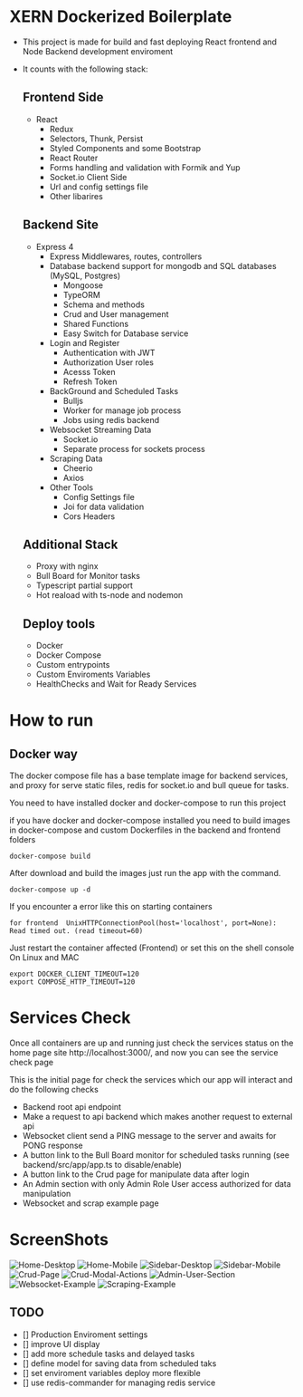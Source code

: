 # XERN Dockerized Boilerplate

   - This project is made for build and fast deploying React frontend and Node Backend development enviroment 
   - It counts with the following stack:
  
     ## Frontend Side
       - React 
         - Redux
         - Selectors, Thunk, Persist
         - Styled Components and some Bootstrap
         - React Router
         - Forms handling and validation with Formik and Yup
         - Socket.io Client Side
         - Url and config settings file
         - Other libarires
        
     ## Backend Site
       - Express 4
           - Express Middlewares, routes, controllers
         - Database backend support for mongodb and SQL databases (MySQL, Postgres)
           - Mongoose
           - TypeORM 
           - Schema and methods
           - Crud and User management
           - Shared Functions 
           - Easy Switch for Database service
         - Login and Register
           - Authentication with JWT
           - Authorization User roles
           - Acesss Token
           - Refresh Token
         - BackGround and Scheduled Tasks
           - Bulljs 
           - Worker for manage job process
           - Jobs using redis backend
         - Websocket Streaming Data
           - Socket.io
           - Separate process for sockets process  
         - Scraping Data
           - Cheerio
           - Axios
         - Other Tools
           - Config Settings file 
           - Joi for data validation
           - Cors Headers
           
     ## Additional Stack
       - Proxy with nginx
       - Bull Board for Monitor tasks
       - Typescript partial support
       - Hot reaload with ts-node and nodemon

     ## Deploy tools
       - Docker 
       - Docker Compose
       - Custom entrypoints
       - Custom Enviroments Variables
       - HealthChecks and Wait for Ready Services

# How to run

  ## Docker way
  
  The docker compose file has a base template image for backend services, and proxy for serve static files, redis for socket.io and bull queue for tasks.

  You need to have installed docker and docker-compose to run this project
  
  if you have docker and docker-compose installed you need to build images in docker-compose and custom Dockerfiles in the backend and frontend folders

    docker-compose build 
  
  After download and build the images just run the app with the command.

    docker-compose up -d
  
  If you encounter a error like this on starting containers 

    for frontend  UnixHTTPConnectionPool(host='localhost', port=None): Read timed out. (read timeout=60)

  Just restart the container affected (Frontend) or set this on the shell console On Linux and MAC

    export DOCKER_CLIENT_TIMEOUT=120
    export COMPOSE_HTTP_TIMEOUT=120


# Services Check

  Once all containers are up and running just check the services status on the home page site http://localhost:3000/, and now you can see the service check page


  This is the initial page for check the services which our app will interact and do the following checks

  - Backend root api endpoint
  - Make a request to api backend which makes another request to external api
  - Websocket client send a PING message to the server and awaits for PONG response
  - A button link to the Bull Board monitor for scheduled tasks running (see backend/src/app/app.ts to disable/enable)
  - A button link to the Crud page for manipulate data after login
  - An Admin section with only Admin Role User access authorized for data manipulation
  - Websocket and scrap example page 

# ScreenShots 

![Home-Desktop](/screenshots/home-desktop.jpg)
![Home-Mobile](/screenshots/home-mobile.jpg)
![Sidebar-Desktop](/screenshots/sidebar-desktop.jpg)
![Sidebar-Mobile](/screenshots/sidebar-mobile.jpg)
![Crud-Page](/screenshots/crud-page.jpg)
![Crud-Modal-Actions](/screenshots/crud-modal-actions.jpg)
![Admin-User-Section](/screenshots/admin-user-section.jpg)
![Websocket-Example](/screenshots/websocket-data-example.jpg)
![Scraping-Example](/screenshots/scraping-data.jpg)


  ## TODO
  - [] Production Enviroment settings
  - [] improve UI display 
  - [] add more schedule tasks and delayed tasks
  - [] define model for saving data from scheduled taks
  - [] set enviroment variables deploy more flexible
  - [] use redis-commander for managing redis service
  